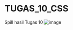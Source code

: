 # TUGAS_10_CSS
Spill hasil Tugas 10
 ![image](https://user-images.githubusercontent.com/89910124/206900630-84f16a2b-1308-4378-a7f6-c2cd5dd5f677.png)
